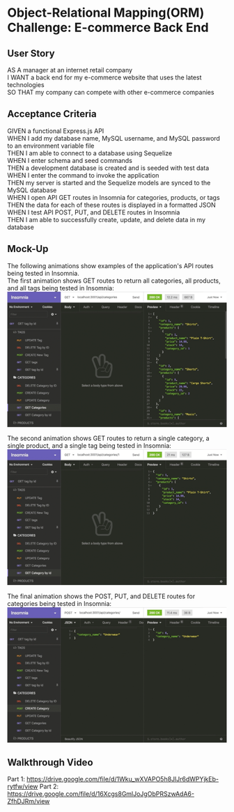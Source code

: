 # Object-Relational Mapping(ORM) Challenge: E-commerce Back End

## User Story

AS A manager at an internet retail company\
I WANT a back end for my e-commerce website that uses the latest technologies\
SO THAT my company can compete with other e-commerce companies

## Acceptance Criteria

GIVEN a functional Express.js API\
WHEN I add my database name, MySQL username, and MySQL password to an environment variable file\
THEN I am able to connect to a database using Sequelize\
WHEN I enter schema and seed commands\
THEN a development database is created and is seeded with test data\
WHEN I enter the command to invoke the application\
THEN my server is started and the Sequelize models are synced to the MySQL database\
WHEN I open API GET routes in Insomnia for categories, products, or tags\
THEN the data for each of these routes is displayed in a formatted JSON\
WHEN I test API POST, PUT, and DELETE routes in Insomnia\
THEN I am able to successfully create, update, and delete data in my database

## Mock-Up

The following animations show examples of the application's API routes being tested in Insomnia.\
The first animation shows GET routes to return all categories, all products, and all tags being tested in Insomnia:
![mock-up-gif](assets/images/mock-up.gif)

The second animation shows GET routes to return a single category, a single product, and a single tag being tested in Insomnia:
![mock-up-gif](assets/images/mock-up2.gif)

The final animation shows the POST, PUT, and DELETE routes for categories being tested in Insomnia:
![mock-up-gif](assets/images/mock-up3.gif)

## Walkthrough Video

Part 1: https://drive.google.com/file/d/1Wku_wXVAPO5h8JlJr6dWPYjkEb-rytfw/view
Part 2: https://drive.google.com/file/d/16Xcgs8GmlJoJgObPRSzwAdA6-ZfhDJRm/view
